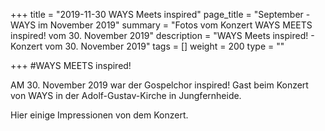 +++
title = "2019-11-30 WAYS Meets inspired"
page_title = "September - WAYS im November 2019"
summary = "Fotos vom Konzert WAYS MEETS inspired! vom 30. November 2019"
description = "WAYS Meets inspired! - Konzert vom 30. November 2019"
tags = []
weight = 200
type = ""

+++
#WAYS MEETS inspired!

AM 30. November 2019 war der Gospelchor inspired! 
Gast beim Konzert von WAYS in der Adolf-Gustav-Kirche in Jungfernheide.

Hier einige Impressionen von dem Konzert.
